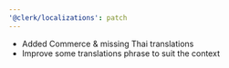 ```yaml
---
'@clerk/localizations': patch
---
```


- Added Commerce & missing Thai translations
- Improve some translations phrase to suit the context
